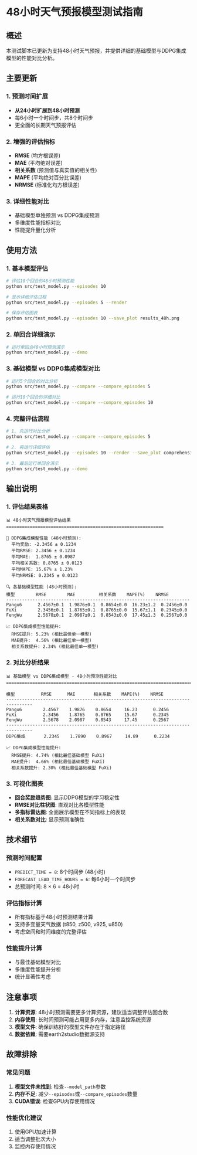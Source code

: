 # 48小时天气预报模型测试指南

## 概述

本测试脚本已更新为支持48小时天气预报，并提供详细的基础模型与DDPG集成模型的性能对比分析。

## 主要更新

### 1. 预测时间扩展
- **从24小时扩展到48小时预测**
- 每6小时一个时间步，共8个时间步
- 更全面的长期天气预报评估

### 2. 增强的评估指标
- **RMSE** (均方根误差)
- **MAE** (平均绝对误差)  
- **相关系数** (预测值与真实值的相关性)
- **MAPE** (平均绝对百分比误差)
- **NRMSE** (标准化均方根误差)

### 3. 详细性能对比
- 基础模型单独预测 vs DDPG集成预测
- 多维度性能指标对比
- 性能提升量化分析

## 使用方法

### 1. 基本模型评估
```bash
# 评估10个回合的48小时预测性能
python src/test_model.py --episodes 10

# 显示详细评估过程
python src/test_model.py --episodes 5 --render

# 保存评估图表
python src/test_model.py --episodes 10 --save_plot results_48h.png
```

### 2. 单回合详细演示
```bash
# 运行单回合48小时预测演示
python src/test_model.py --demo
```

### 3. 基础模型 vs DDPG集成模型对比
```bash
# 运行5个回合的对比分析
python src/test_model.py --compare --compare_episodes 5

# 运行10个回合的详细对比
python src/test_model.py --compare --compare_episodes 10
```

### 4. 完整评估流程
```bash
# 1. 先运行对比分析
python src/test_model.py --compare --compare_episodes 5

# 2. 再运行详细评估
python src/test_model.py --episodes 10 --render --save_plot comprehensive_results.png

# 3. 最后运行单回合演示
python src/test_model.py --demo
```

## 输出说明

### 1. 评估结果表格
```
📊 48小时天气预报模型评估结果
============================================================

🎯 DDPG集成模型性能 (48小时预测):
  平均奖励: -2.3456 ± 0.1234
  平均RMSE: 2.3456 ± 0.1234
  平均MAE:  1.8765 ± 0.0987
  平均相关系数: 0.8765 ± 0.0123
  平均MAPE: 15.67% ± 1.23%
  平均NRMSE: 0.2345 ± 0.0123

🔍 各基础模型性能 (48小时预测):
模型        RMSE        MAE         相关系数    MAPE(%)    NRMSE     
----------------------------------------------------------------------
Pangu6      2.4567±0.1  1.9876±0.1  0.8654±0.0  16.23±1.2  0.2456±0.0
FuXi        2.3456±0.1  1.8765±0.1  0.8765±0.0  15.67±1.1  0.2345±0.0
FengWu      2.5678±0.1  2.0987±0.1  0.8543±0.0  17.45±1.3  0.2567±0.0

📈 DDPG集成模型性能提升:
  RMSE提升: 5.23% (相比最佳单一模型)
  MAE提升:  4.56% (相比最佳单一模型)
  相关系数提升: 2.34% (相比最佳单一模型)
```

### 2. 对比分析结果
```
📊 基础模型 vs DDPG集成模型 - 48小时预测性能对比
================================================================================

模型          RMSE      MAE       相关系数    MAPE(%)    NRMSE     
--------------------------------------------------------------------------------
Pangu6        2.4567    1.9876    0.8654     16.23      0.2456
FuXi          2.3456    1.8765    0.8765     15.67      0.2345
FengWu        2.5678    2.0987    0.8543     17.45      0.2567
--------------------------------------------------------------------------------
DDPG集成       2.2345    1.7890    0.8967     14.89      0.2234

📈 DDPG集成模型性能提升:
  RMSE提升: 4.74% (相比最佳基础模型 FuXi)
  MAE提升:  4.66% (相比最佳基础模型 FuXi)
  相关系数提升: 2.30% (相比最佳基础模型 FuXi)
```

### 3. 可视化图表
- **回合奖励趋势图**: 显示DDPG模型的学习稳定性
- **RMSE对比柱状图**: 直观对比各模型性能
- **多指标雷达图**: 全面展示模型在不同指标上的表现
- **相关系数对比**: 显示预测准确性

## 技术细节

### 预测时间配置
- `PREDICT_TIME = 8`: 8个时间步 (48小时)
- `FORECAST_LEAD_TIME_HOURS = 6`: 每6小时一个时间步
- 总预测时间: 8 × 6 = 48小时

### 评估指标计算
- 所有指标基于48小时预测结果计算
- 支持多变量天气数据 (t850, z500, v925, u850)
- 考虑空间和时间维度的完整评估

### 性能提升计算
- 与最佳基础模型对比
- 多维度性能提升分析
- 统计显著性考虑

## 注意事项

1. **计算资源**: 48小时预测需要更多计算资源，建议适当调整评估回合数
2. **内存使用**: 长时间预测可能占用更多内存，注意监控系统资源
3. **模型文件**: 确保训练好的模型文件存在于指定路径
4. **数据依赖**: 需要earth2studio数据源支持

## 故障排除

### 常见问题
1. **模型文件未找到**: 检查`--model_path`参数
2. **内存不足**: 减少`--episodes`或`--compare_episodes`数量
3. **CUDA错误**: 检查GPU内存使用情况

### 性能优化建议
1. 使用GPU加速计算
2. 适当调整批次大小
3. 监控内存使用情况
